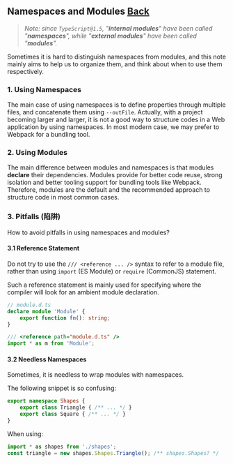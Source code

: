 ## Namespaces and Modules [Back](../TypeScript.md)

> *Note: since `TypeScript@1.5`, "**internal modules**" have been called "**namespaces**", while "**external modules**" have been called "**modules**".*

Sometimes it is hard to distinguish namespaces from modules, and this note mainly aims to help us to organize them, and think about when to use them respectively.

### 1. Using Namespaces

The main case of using namespaces is to define properties through multiple files, and concatenate them using `--outFile`. Actually, with a project becoming larger and larger, it is not a good way to structure codes in a Web application by using namespaces. In most modern case, we may prefer to Webpack for a bundling tool.

### 2. Using Modules

The main difference between modules and namespaces is that modules **declare** their dependencies. Modules provide for better code reuse, strong isolation and better tooling support for bundling tools like Webpack. Therefore, modules are the default and the recommended approach to structure code in most common cases.

### 3. Pitfalls (陷阱)

How to avoid pitfalls in using namespaces and modules?

#### 3.1 Reference Statement

Do not try to use the `/// <reference ... />` syntax to refer to a module file, rather than using `import` (ES Module) or `require` (CommonJS) statement.

Such a reference statement is mainly used for specifying where the compiler will look for an ambient module declaration.

```typescript
// module.d.ts
declare module 'Module' {
    export function fn(): string;
}
```

```typescript
/// <reference path="module.d.ts" />
import * as m from 'Module';
```

#### 3.2 Needless Namespaces

Sometimes, it is needless to wrap modules with namespaces.

The following snippet is so confusing:

```typescript
export namespace Shapes {
    export class Triangle { /** ... */ }
    export class Square { /** ... */ }
}
```

When using:

```typescript
import * as shapes from './shapes';
const triangle = new shapes.Shapes.Triangle(); /** shapes.Shapes? */
```
